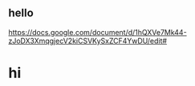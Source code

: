 ## hello
https://docs.google.com/document/d/1hQXVe7Mk44-zJoDX3XmqgjecV2kiCSVKySxZCF4YwDU/edit#
# hi
